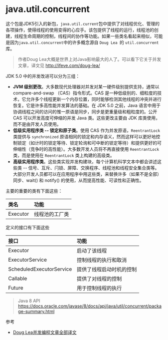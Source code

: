 # java.util.concurrent

这个包是JDK5引入的新包，`java.util.current`包中提供了对线程优化、管理的各项操作，使得线程的使用变得的心应手。该包提供了线程的运行，线程池的创建，线程生命周期的控制，线程间的协作等功能。如果一些类名看起来相似，可能是因为`java.util.concurrent`中的许多概念源自 `Doug Lea `的 `util.concurrent` 库。

> 作者Doug Lea大概是世界上对Java影响最大的人了。可以看下它关于并发文章，译文见 http://ifeve.com/doug-lea/

JDK 5.0 中的并发改进可以分为三组：
* **JVM 级别更改**。大多数现代处理器对并发对某一硬件级别提供支持，通常以 compare-and-swap （CAS）指令形式。CAS 是一种低级别的、细粒度的技术，它允许多个线程更新一个内存位置，同时能够检测其他线程的冲突并进行恢复。它是许多高性能并发算法的基础。在 JDK 5.0 之前，Java 语言中用于协调线程之间的访问的惟一原语是同步，同步是更重量级和粗粒度的。公开 CAS 可以开发高度可伸缩的并发 Java 类。这些更改主要由 JDK 库类使用，而不是由开发人员使用。
* **低级实用程序类 -- 锁定和原子类**。使用 CAS 作为并发原语，`ReentrantLock` 类提供与 `synchronized` 原语相同的锁定和内存语义，然而这样可以更好地控制锁定（如计时的锁定等待、锁定轮询和可中断的锁定等待）和提供更好的可伸缩性（竞争时的高性能）。大多数开发人员将不再直接使用 `ReentrantLock` 类，而是使用在 `ReentrantLock` 类上构建的高级类。
* **高级实用程序类**。这些类实现并发构建块，每个计算机科学文本中都会讲述这些类 -- 信号、互斥、闩锁、屏障、交换程序、线程池和线程安全集合类等。大部分开发人员都可以在应用程序中用这些类，来替换许多（如果不是全部）同步、wait() 和 notify() 的使用，从而提高性能、可读性和正确性。


主要的重要的类有下面这些：

| 类名 | 功能 |
| :------------- | :------------- |
|  Executor |  线程池的工厂类|

定义的接口有下面这些

| 接口 | 功能 |
| :------------- | :------------- |
|Executor | 启动了该线程      |
|ExecutorService   | 控制线程的执行和取消   |
|ScheduledExecutorService   |  提供了线程启动时机的控制 |
|Callable  | 提供了对线程的控制  |
|Future   | 用于控制线程的执行  |


> Java 8 API https://docs.oracle.com/javase/8/docs/api/java/util/concurrent/package-summary.html



参考
* [Doug Lea并发编程文章全部译文](http://ifeve.com/doug-lea/)
